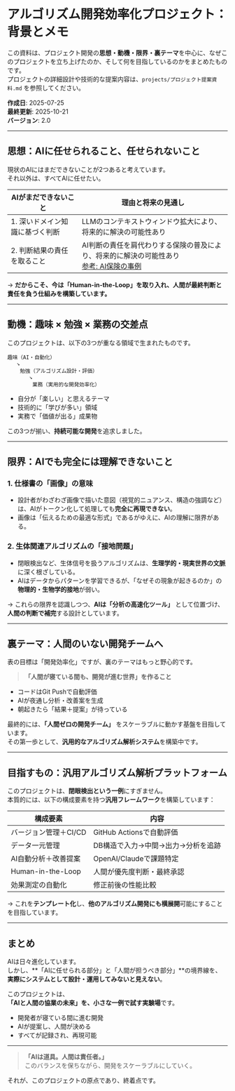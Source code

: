 # アルゴリズム開発効率化プロジェクト：背景とメモ

この資料は、プロジェクト開発の**思想・動機・限界・裏テーマ**を中心に、なぜこのプロジェクトを立ち上げたのか、そして何を目指しているのかをまとめたものです。  
プロジェクトの詳細設計や技術的な提案内容は、`projects/プロジェクト提案資料.md` を参照してください。

**作成日**: 2025-07-25  
**最終更新**: 2025-10-21  
**バージョン**: 2.0  

---

## 思想：AIに任せられること、任せられないこと

現状のAIにはまだできないことが2つあると考えています。  
それ以外は、すべてAIに任せたい。

| AIがまだできないこと | 理由と将来の見通し |
|-----------------------|------------------|
| 1. 深いドメイン知識に基づく判断 | LLMのコンテキストウィンドウ拡大により、将来的に解決の可能性あり |
| 2. 判断結果の責任を取ること | AI判断の責任を肩代わりする保険の普及により、将来的に解決の可能性あり<br>[参考: AI保険の事例](https://www.aioinissaydowa.co.jp/corporate/about/news/pdf/2024/news_2024022701277.pdf) |

→ **だからこそ、今は「Human-in-the-Loop」を取り入れ、人間が最終判断と責任を負う仕組みを構築しています。**

---

## 動機：趣味 × 勉強 × 業務の交差点

このプロジェクトは、以下の3つが重なる領域で生まれたものです。

```
趣味（AI・自動化）  
   ↘  
    勉強（アルゴリズム設計・評価）  
       ↘  
        業務（実用的な開発効率化）
```

- 自分が「楽しい」と思えるテーマ  
- 技術的に「学びが多い」領域  
- 実務で「価値が出る」成果物  

この3つが揃い、**持続可能な開発**を追求しました。

---

## 限界：AIでも完全には理解できないこと

### 1. 仕様書の「画像」の意味
- 設計者がわざわざ画像で描いた意図（視覚的ニュアンス、構造の強調など）は、AIがトークン化して処理しても**完全に再現できない**。
- 画像は「伝えるための最適な形式」であるがゆえに、AIの理解に限界がある。

### 2. 生体関連アルゴリズムの「接地問題」
- 閉眼検出など、生体信号を扱うアルゴリズムは、**生理学的・現実世界の文脈**に深く根ざしている。
- AIはデータからパターンを学習できるが、「なぜその現象が起きるのか」の**物理的・生物学的接地**が弱い。

→ これらの限界を認識しつつ、**AIは「分析の高速化ツール」** として位置づけ、**人間の判断で補完**する設計としています。

---

## 裏テーマ：人間のいない開発チームへ

表の目標は「開発効率化」ですが、裏のテーマはもっと野心的です。

> **「人間が寝ている間も、開発が進む世界」を作ること**

- コードはGit Pushで自動評価  
- AIが夜通し分析・改善案を生成  
- 朝起きたら「結果＋提案」が待っている  

最終的には、**「人間ゼロの開発チーム」** をスケーラブルに動かす基盤を目指しています。  
その第一歩として、**汎用的なアルゴリズム解析システム**を構築中です。

---

## 目指すもの：汎用アルゴリズム解析プラットフォーム

このプロジェクトは、**閉眼検出という一例**にすぎません。  
本質的には、以下の構成要素を持つ**汎用フレームワーク**を構築しています：

| 構成要素 | 内容 |
|--------|------|
| バージョン管理＋CI/CD | GitHub Actionsで自動評価 |
| データ一元管理 | DB構造で入力→中間→出力→分析を追跡 |
| AI自動分析＋改善提案 | OpenAI/Claudeで課題特定 |
| Human-in-the-Loop | 人間が優先度判断・最終承認 |
| 効果測定の自動化 | 修正前後の性能比較 |

→ これを**テンプレート化**し、**他のアルゴリズム開発にも横展開**可能にすることを目指しています。

---

## まとめ

AIは日々進化しています。  
しかし、**「AIに任せられる部分」と「人間が担うべき部分」**の境界線を、  
**実際にシステムとして設計・運用してみないと見えない**。

このプロジェクトは、  
**「AIと人間の協業の未来」を、小さな一例で試す実験場**です。

- 開発者が寝ている間に進む開発  
- AIが提案し、人間が決める  
- すべてが記録され、再現可能  

---

> **「AIは道具。人間は責任者。」**  
> このバランスを保ちながら、開発をスケーラブルにしていく。

それが、このプロジェクトの原点であり、終着点です。


